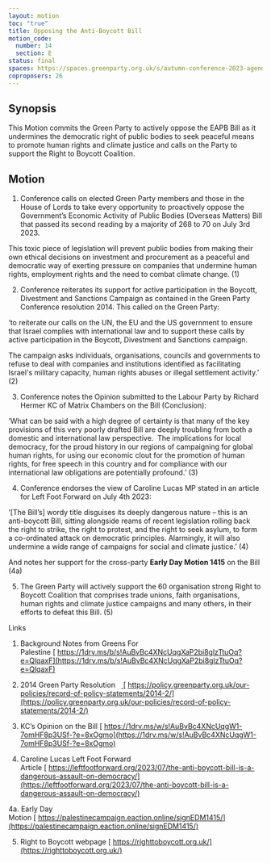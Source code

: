 ```yaml
---
layout: motion
toc: "true"
title: Opposing the Anti-Boycott Bill
motion_code:
  number: 14
  section: E
status: final
spaces: https://spaces.greenparty.org.uk/s/autumn-conference-2023-agenda-forum/post/post/view?id=11158
coproposers: 26
---
```

## Synopsis

This Motion commits the Green Party to actively oppose the EAPB Bill as it undermines the democratic right of public bodies to seek peaceful means to promote human rights and climate justice and calls on the Party to support the Right to Boycott Coalition.

## Motion

1. Conference calls on elected Green Party members and those in the House of Lords to take every opportunity to proactively oppose the Government’s Economic Activity of Public Bodies (Overseas Matters) Bill that passed its second reading by a majority of 268 to 70 on July 3rd 2023.

This toxic piece of legislation will prevent public bodies from making their own ethical decisions on investment and procurement as a peaceful and democratic way of exerting pressure on companies that undermine human rights, employment rights and the need to combat climate change. (1)

2. Conference reiterates its support for active participation in the Boycott, Divestment and Sanctions Campaign as contained in the Green Party Conference resolution 2014. This called on the Green Party:

‘to reiterate our calls on the UN, the EU and the US government to ensure that Israel complies with international law and to support these calls by active participation in the Boycott, Divestment and Sanctions campaign.

The campaign asks individuals, organisations, councils and governments to refuse to deal with companies and institutions identified as facilitating Israel's military capacity, human rights abuses or illegal settlement activity.’ (2)

3. Conference notes the Opinion submitted to the Labour Party by Richard Hermer KC of Matrix Chambers on the Bill (Conclusion):

‘What can be said with a high degree of certainty is that many of the key provisions of this very poorly drafted Bill are deeply troubling from both a domestic and international law perspective.  The implications for local democracy, for the proud history in our regions of campaigning for global human rights, for using our economic clout for the promotion of human rights, for free speech in this country and for compliance with our international law obligations are potentially profound.’ (3)

4. Conference endorses the view of Caroline Lucas MP stated in an article for Left Foot Forward on July 4th 2023:

‘\[The Bill’s] wordy title disguises its deeply dangerous nature – this is an anti-boycott Bill, sitting alongside reams of recent legislation rolling back the right to strike, the right to protest, and the right to seek asylum, to form a co-ordinated attack on democratic principles. Alarmingly, it will also undermine a wide range of campaigns for social and climate justice.’ (4)

And notes her support for the cross-party **Early Day Motion 1415** on the Bill (4a)

5. The Green Party will actively support the 60 organisation strong Right to Boycott Coalition that comprises trade unions, faith organisations, human rights and climate justice campaigns and many others, in their efforts to defeat this Bill. (5)

Links

1. Background Notes from Greens For Palestine [ https://1drv.ms/b/s!AuBvBc4XNcUqgXaP2bi8glzTtuOq?e=QlqaxF](https://1drv.ms/b/s!AuBvBc4XNcUqgXaP2bi8glzTtuOq?e=QlqaxF)

2. 2014 Green Party Resolution   [ ](https://policy.greenparty.org.uk/our-policies/record-of-policy-statements/2014-2/)[ https://policy.greenparty.org.uk/our-policies/record-of-policy-statements/2014-2/](https://policy.greenparty.org.uk/our-policies/record-of-policy-statements/2014-2/)

3. KC’s Opinion on the Bill [ https://1drv.ms/w/s!AuBvBc4XNcUqgW1-7omHF8p3USf-?e=8xOgmo](https://1drv.ms/w/s!AuBvBc4XNcUqgW1-7omHF8p3USf-?e=8xOgmo)

4. Caroline Lucas Left Foot Forward Article [ https://leftfootforward.org/2023/07/the-anti-boycott-bill-is-a-dangerous-assault-on-democracy/](https://leftfootforward.org/2023/07/the-anti-boycott-bill-is-a-dangerous-assault-on-democracy/)

4a. Early Day Motion [ https://palestinecampaign.eaction.online/signEDM1415/](https://palestinecampaign.eaction.online/signEDM1415/)

5. Right to Boycott webpage [ https://righttoboycott.org.uk/](https://righttoboycott.org.uk/)